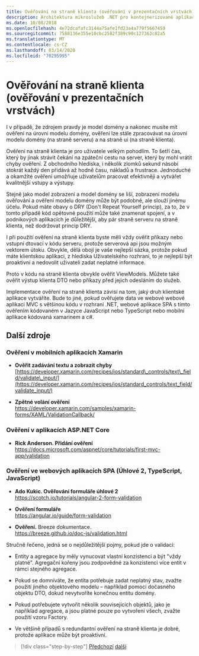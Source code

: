 ```yaml
---
title: Ověřování na straně klienta (ověřování v prezentačních vrstvách)
description: Architektura mikroslužeb .NET pro kontejnerizované aplikace .NET | Prozkoumejte klíčové koncepty ověřování na straně klienta.
ms.date: 10/08/2018
ms.openlocfilehash: 4e72dcafafc3144a75afe1fd23a4a779f5667459
ms.sourcegitcommit: 7588136e355e10cbc2582f389c90c127363c02a5
ms.translationtype: MT
ms.contentlocale: cs-CZ
ms.lasthandoff: 03/14/2020
ms.locfileid: "70295995"
---
```

# <a name="client-side-validation-validation-in-the-presentation-layers"></a>Ověřování na straně klienta (ověřování v prezentačních vrstvách)

I v případě, že zdrojem pravdy je model domény a nakonec musíte mít ověření na úrovni modelu domény, ověření lze stále zpracovávat na úrovni modelu domény (na straně serveru) a na straně ui (na straně klienta).

Ověření na straně klienta je pro uživatele velkým pohodlím. To šetří čas, který by jinak strávit čekání na zpáteční cestu na server, který by mohl vrátit chyby ověření. Z obchodního hlediska, i několik zlomků sekund násobí stokrát každý den přidává až hodně času, nákladů a frustrace. Jednoduché a okamžité ověření umožňuje uživatelům pracovat efektivněji a vytvářet kvalitnější vstupy a výstupy.

Stejně jako model zobrazení a model domény se liší, zobrazení modelu ověřování a ověření modelu domény může být podobné, ale slouží jinému účelu. Pokud máte obavy o DRY (Don't Repeat Yourself princip), za to, že v tomto případě kód opětovné použití může také znamenat spojení, a v podnikových aplikacích je důležitější, aby pár straně serveru na straně klienta, než dodržovat princip DRY.

I při použití ověření na straně klienta byste měli vždy ověřit příkazy nebo vstupní dtovací v kódu serveru, protože serverová api jsou možným vektorem útoku. Obvykle, dělá obojí je vaše nejlepší sázka, protože pokud máte klientskou aplikaci, z hlediska Uživatelského rozhraní, to je nejlepší být proaktivní a nedovolit uživateli zadat neplatné informace.

Proto v kódu na straně klienta obvykle ověřit ViewModels. Můžete také ověřit výstup klienta DTO nebo příkazy před jejich odesláním do služeb.

Implementace ověření na straně klienta závisí na tom, jaký druh klientské aplikace vytváříte. Bude to jiné, pokud ověřujete data ve webové webové aplikaci MVC s většinou kódu v rozhraní .NET, webové aplikace SPA s tímto ověřením kódovaném v Jazyce JavaScript nebo TypeScript nebo mobilní aplikace kódovaná xamarinem a c#.

## <a name="additional-resources"></a>Další zdroje

### <a name="validation-in-xamarin-mobile-apps"></a>Ověření v mobilních aplikacích Xamarin

- **Ověřit zadávání textu a zobrazit chyby** \
  [https://developer.xamarin.com/recipes/ios/standard\_controls/text\_field/validate\_input/](https://developer.xamarin.com/recipes/ios/standard_controls/text_field/validate_input/)

- **Zpětné volání ověření** \
  <https://developer.xamarin.com/samples/xamarin-forms/XAML/ValidationCallback/>

### <a name="validation-in-aspnet-core-apps"></a>Ověření v aplikacích ASP.NET Core

- **Rick Anderson. Přidání ověření** \
  <https://docs.microsoft.com/aspnet/core/tutorials/first-mvc-app/validation>

### <a name="validation-in-spa-web-apps-angular-2-typescript-javascript"></a>Ověření ve webových aplikacích SPA (Úhlové 2, TypeScript, JavaScript)

- **Ado Kukic. Ověřování formuláře úhlové 2** \
  <https://scotch.io/tutorials/angular-2-form-validation>

- **Ověření formuláře** \
  <https://angular.io/guide/form-validation>

- **Ověření.** Breeze dokumentace. \
  <https://breeze.github.io/doc-js/validation.html>

Stručně řečeno, jedná se o nejdůležitější pojmy, pokud jde o validaci:

- Entity a agregace by měly vynucovat vlastní konzistenci a být "vždy platné". Agregační kořeny jsou zodpovědné za konzistenci více entit v rámci stejného agregace.

- Pokud se domníváte, že entita potřebuje zadat neplatný stav, zvažte použití jiného objektového modelu – například pomocí dočasného objektu DTO, dokud nevytvoříte konečnou entitu domény.

- Pokud potřebujete vytvořit několik souvisejících objektů, jako je například agregace, a jsou platné pouze po vytvoření všech, zvažte použití vzoru Factory.

- Ve většině případů s redundantní ověření na straně klienta je dobré, protože aplikace může být proaktivní.

>[!div class="step-by-step"]
>[Předchozí](domain-model-layer-validations.md)
>[další](domain-events-design-implementation.md)
